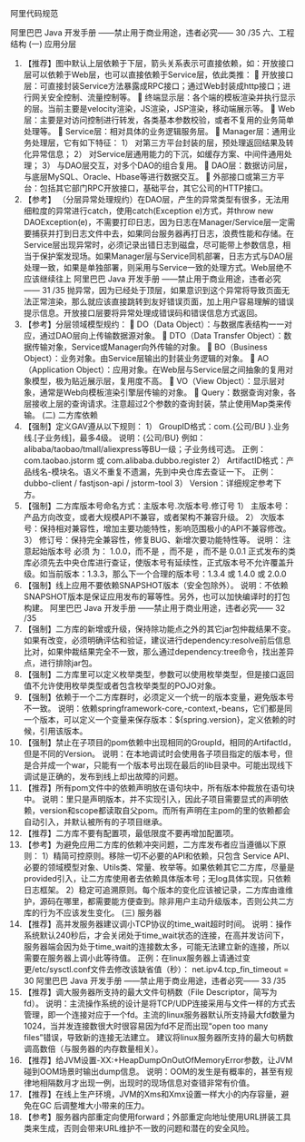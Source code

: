 阿里代码规范


阿里巴巴 Java 开发手册
——禁止用于商业用途，违者必究—— 30 /35
六、工程结构
(一) 应用分层
1. 【推荐】图中默认上层依赖于下层，箭头关系表示可直接依赖，如：开放接口层可以依赖于Web层，也可以直接依赖于Service层，依此类推：
 开放接口层：可直接封装Service方法暴露成RPC接口；通过Web封装成http接口；进行网关安全控制、流量控制等。
 终端显示层：各个端的模板渲染并执行显示的层。当前主要是velocity渲染，JS渲染，JSP渲染，移动端展示等。
 Web层：主要是对访问控制进行转发，各类基本参数校验，或者不复用的业务简单处理等。
 Service层：相对具体的业务逻辑服务层。
 Manager层：通用业务处理层，它有如下特征： 1） 对第三方平台封装的层，预处理返回结果及转化异常信息； 2） 对Service层通用能力的下沉，如缓存方案、中间件通用处理； 3） 与DAO层交互，对多个DAO的组合复用。
 DAO层：数据访问层，与底层MySQL、Oracle、Hbase等进行数据交互。
 外部接口或第三方平台：包括其它部门RPC开放接口，基础平台，其它公司的HTTP接口。
2. 【参考】 （分层异常处理规约）在DAO层，产生的异常类型有很多，无法用细粒度的异常进行catch，使用catch(Exception e)方式，并throw new DAOException(e)，不需要打印日志，因为日志在Manager/Service层一定需要捕获并打到日志文件中去，如果同台服务器再打日志，浪费性能和存储。在Service层出现异常时，必须记录出错日志到磁盘，尽可能带上参数信息，相当于保护案发现场。如果Manager层与Service同机部署，日志方式与DAO层处理一致，如果是单独部署，则采用与Service一致的处理方式。Web层绝不应该继续往上
阿里巴巴 Java 开发手册
——禁止用于商业用途，违者必究—— 31 /35
抛异常，因为已经处于顶层，如果意识到这个异常将导致页面无法正常渲染，那么就应该直接跳转到友好错误页面，加上用户容易理解的错误提示信息。开放接口层要将异常处理成错误码和错误信息方式返回。
3. 【参考】分层领域模型规约：
 DO（Data Object）：与数据库表结构一一对应，通过DAO层向上传输数据源对象。
 DTO（Data Transfer Object）：数据传输对象，Service或Manager向外传输的对象。
 BO（Business Object）：业务对象。由Service层输出的封装业务逻辑的对象。
 AO（Application Object）：应用对象。在Web层与Service层之间抽象的复用对象模型，极为贴近展示层，复用度不高。
 VO（View Object）：显示层对象，通常是Web向模板渲染引擎层传输的对象。
 Query：数据查询对象，各层接收上层的查询请求。注意超过2个参数的查询封装，禁止使用Map类来传输。
(二) 二方库依赖
1. 【强制】定义GAV遵从以下规则： 1） GroupID格式：com.{公司/BU }.业务线.[子业务线]，最多4级。 说明：{公司/BU} 例如：alibaba/taobao/tmall/aliexpress等BU一级；子业务线可选。 正例：com.taobao.jstorm 或 com.alibaba.dubbo.register 2） ArtifactID格式：产品线名-模块名。语义不重复不遗漏，先到中央仓库去查证一下。 正例：dubbo-client / fastjson-api / jstorm-tool 3） Version：详细规定参考下方。
2. 【强制】二方库版本号命名方式：主版本号.次版本号.修订号 1） 主版本号：产品方向改变，或者大规模API不兼容，或者架构不兼容升级。 2） 次版本号：保持相对兼容性，增加主要功能特性，影响范围极小的API不兼容修改。 3） 修订号：保持完全兼容性，修复BUG、新增次要功能特性等。 说明： 注意起始版本号 必须 为： 1.0.0，而不是 ，而不是 ，而不是 0.0.1 正式发布的类库必须先去中央仓库进行查证，使版本号有延续性，正式版本号不允许覆盖升级。如当前版本：1.3.3，那么下一个合理的版本号：1.3.4 或 1.4.0 或 2.0.0
3. 【强制】线上应用不要依赖SNAPSHOT版本（安全包除外）。 说明：不依赖SNAPSHOT版本是保证应用发布的幂等性。另外，也可以加快编译时的打包构建。
阿里巴巴 Java 开发手册
——禁止用于商业用途，违者必究—— 32 /35
4. 【强制】二方库的新增或升级，保持除功能点之外的其它jar包仲裁结果不变。如果有改变，必须明确评估和验证，建议进行dependency:resolve前后信息比对，如果仲裁结果完全不一致，那么通过dependency:tree命令，找出差异点，进行<excludes>排除jar包。
5. 【强制】二方库里可以定义枚举类型，参数可以使用枚举类型，但是接口返回值不允许使用枚举类型或者包含枚举类型的POJO对象。
6. 【强制】依赖于一个二方库群时，必须定义一个统一的版本变量，避免版本号不一致。 说明：依赖springframework-core,-context,-beans，它们都是同一个版本，可以定义一个变量来保存版本：${spring.version}，定义依赖的时候，引用该版本。
7. 【强制】禁止在子项目的pom依赖中出现相同的GroupId，相同的ArtifactId，但是不同的Version。 说明：在本地调试时会使用各子项目指定的版本号，但是合并成一个war，只能有一个版本号出现在最后的lib目录中。可能出现线下调试是正确的，发布到线上却出故障的问题。
8. 【推荐】所有pom文件中的依赖声明放在<dependencies>语句块中，所有版本仲裁放在<dependencyManagement>语句块中。 说明：<dependencyManagement>里只是声明版本，并不实现引入，因此子项目需要显式的声明依赖，version和scope都读取自父pom。而<dependencies>所有声明在主pom的<dependencies>里的依赖都会自动引入，并默认被所有的子项目继承。
9. 【推荐】二方库不要有配置项，最低限度不要再增加配置项。
10. 【参考】为避免应用二方库的依赖冲突问题，二方库发布者应当遵循以下原则： 1）精简可控原则。移除一切不必要的API和依赖，只包含 Service API、必要的领域模型对象、Utils类、常量、枚举等。如果依赖其它二方库，尽量是provided引入，让二方库使用者去依赖具体版本号；无log具体实现，只依赖日志框架。 2）稳定可追溯原则。每个版本的变化应该被记录，二方库由谁维护，源码在哪里，都需要能方便查到。除非用户主动升级版本，否则公共二方库的行为不应该发生变化。
(三) 服务器
1. 【推荐】高并发服务器建议调小TCP协议的time_wait超时时间。 说明：操作系统默认240秒后，才会关闭处于time_wait状态的连接，在高并发访问下，服务器端会因为处于time_wait的连接数太多，可能无法建立新的连接，所以需要在服务器上调小此等待值。 正例：在linux服务器上请通过变更/etc/sysctl.conf文件去修改该缺省值（秒）： net.ipv4.tcp_fin_timeout = 30
阿里巴巴 Java 开发手册
——禁止用于商业用途，违者必究—— 33 /35
2. 【推荐】调大服务器所支持的最大文件句柄数（File Descriptor，简写为fd）。 说明：主流操作系统的设计是将TCP/UDP连接采用与文件一样的方式去管理，即一个连接对应于一个fd。主流的linux服务器默认所支持最大fd数量为1024，当并发连接数很大时很容易因为fd不足而出现“open too many files”错误，导致新的连接无法建立。 建议将linux服务器所支持的最大句柄数调高数倍（与服务器的内存数量相关）。
3. 【推荐】给JVM设置-XX:+HeapDumpOnOutOfMemoryError参数，让JVM碰到OOM场景时输出dump信息。 说明：OOM的发生是有概率的，甚至有规律地相隔数月才出现一例，出现时的现场信息对查错非常有价值。
4. 【推荐】在线上生产环境，JVM的Xms和Xmx设置一样大小的内存容量，避免在GC 后调整堆大小带来的压力。
5. 【参考】服务器内部重定向使用forward；外部重定向地址使用URL拼装工具类来生成，否则会带来URL维护不一致的问题和潜在的安全风险。